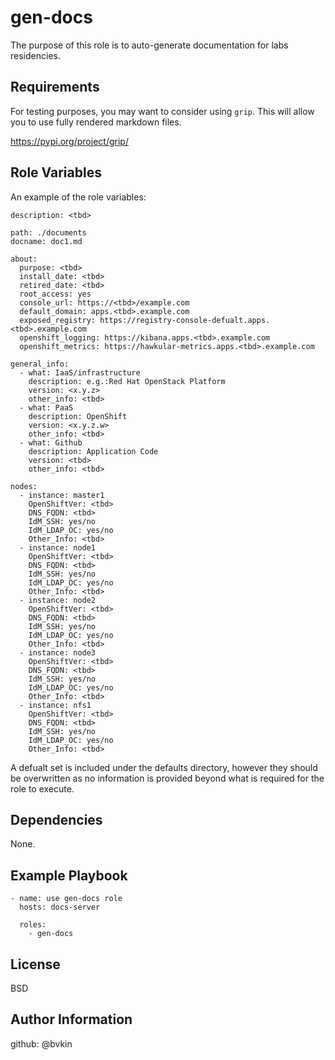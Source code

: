 gen-docs
========

The purpose of this role is to auto-generate documentation for labs residencies.

Requirements
------------

For testing purposes, you may want to consider using `grip`. This will allow
you to use fully rendered markdown files.

https://pypi.org/project/grip/

Role Variables
--------------

An example of the role variables:

```
description: <tbd>

path: ./documents
docname: doc1.md

about:
  purpose: <tbd>
  install_date: <tbd>
  retired_date: <tbd>
  root_access: yes
  console_url: https://<tbd>/example.com
  default_domain: apps.<tbd>.example.com
  exposed_registry: https://registry-console-defualt.apps.<tbd>.example.com
  openshift_logging: https://kibana.apps.<tbd>.example.com
  openshift_metrics: https://hawkular-metrics.apps.<tbd>.example.com

general_info:
  - what: IaaS/infrastructure
    description: e.g.:Red Hat OpenStack Platform
    version: <x.y.z>
    other_info: <tbd>
  - what: PaaS
    description: OpenShift
    version: <x.y.z.w>
    other_info: <tbd>
  - what: Github
    description: Application Code
    version: <tbd>
    other_info: <tbd>

nodes:
  - instance: master1
    OpenShiftVer: <tbd>
    DNS_FQDN: <tbd>
    IdM_SSH: yes/no
    IdM_LDAP_OC: yes/no
    Other_Info: <tbd>
  - instance: node1
    OpenShiftVer: <tbd>
    DNS_FQDN: <tbd>
    IdM_SSH: yes/no
    IdM_LDAP_OC: yes/no
    Other_Info: <tbd>
  - instance: node2
    OpenShiftVer: <tbd>
    DNS_FQDN: <tbd>
    IdM_SSH: yes/no
    IdM_LDAP_OC: yes/no
    Other_Info: <tbd>
  - instance: node3
    OpenShiftVer: <tbd>
    DNS_FQDN: <tbd>
    IdM_SSH: yes/no
    IdM_LDAP_OC: yes/no
    Other_Info: <tbd>
  - instance: nfs1
    OpenShiftVer: <tbd>
    DNS_FQDN: <tbd>
    IdM_SSH: yes/no
    IdM_LDAP_OC: yes/no
    Other_Info: <tbd>
```

A defualt set is included under the defaults directory, however they should be overwritten as no information is provided beyond what is required for the role to execute.  

Dependencies
------------

None.

Example Playbook
----------------

```
- name: use gen-docs role
  hosts: docs-server

  roles:
    - gen-docs
```

License
-------

BSD

Author Information
------------------

github: @bvkin
